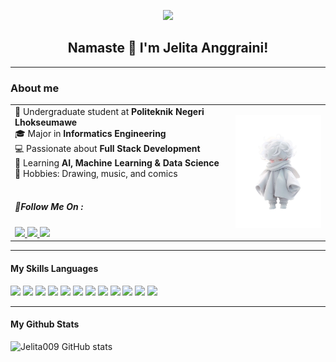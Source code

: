 <p align="center">
  <img src="https://media.giphy.com/media/pVGsAWjzvXcZW4ZBTE/giphy.gif" width="700"/>
</p>

<h2 align="center">Namaste 🙏 I'm Jelita Anggraini!</h2>

<!--
**jelita009/jelita009** is a ✨ _special_ ✨ repository because its `README.md` (this file) appears on your GitHub profile.

Here are some ideas to get you started:

- 🔭 I’m currently working on ...
- 🌱 I’m currently learning ...
- 👯 I’m looking to collaborate on ...
- 🤔 I’m looking for help with ...
- 💬 Ask me about ...
- 📫 How to reach me: ...
- 😄 Pronouns: ...
- ⚡ Fun fact: ...
-->
-----------------------------------------
### About me

<table border="0" padding="0">
  <tr>
    <td width="70%" valign="middle">
      🚀 Undergraduate student at <b>Politeknik Negeri Lhokseumawe</b><br>
      🎓 Major in <b>Informatics Engineering</b><br>
      💻 Passionate about <b>Full Stack Development</b><br>
      🤖 Learning <b>AI, Machine Learning & Data Science</b><br>
      🎨 Hobbies: Drawing, music, and comics <br> <br>
      <h5>🌟Follow Me On :</h5>
      <a href="https://www.instagram.com/jlytaa.__?igsh=MTFnMjVwZnllNHNocg=="><img src="https://img.shields.io/badge/Instagram-E4405F?style=for-the-badge&logo=instagram&logoColor=white" />
      <a href="https://wa.me/qrLFBA4YMSTYPHE1"><img src="https://img.shields.io/badge/WhatsApp-25D366?style=for-the-badge&logo=whatsapp&logoColor=white" />
    </a>
      <a href="www.linkedin.com/in/jelita-anggraini-5a05b5378"><img src="https://img.shields.io/badge/LinkedIn-0077B5?style=for-the-badge&logo=linkedin&logoColor=white" />
    </a>
    </td>
    <td width="30%" align="center" valign="middle">
      <img src="img/anime.png" width="500"/>
    </td>
  </tr>
</table>

-------------------------------------

#### My Skills Languages

<img src="https://img.shields.io/badge/HTML5-E34F26?style=for-the-badge&logo=html5&logoColor=white" /> <img src="https://img.shields.io/badge/C-00599C?style=for-the-badge&logo=c&logoColor=white" /> <img src="https://img.shields.io/badge/JavaScript-323330?style=for-the-badge&logo=javascript&logoColor=F7DF1E" /> <img src="https://img.shields.io/badge/PHP-777BB4?style=for-the-badge&logo=php&logoColor=white" /> <img src="https://img.shields.io/badge/Python-FFD43B?style=for-the-badge&logo=python&logoColor=blue" /> <img src="https://img.shields.io/badge/R-276DC3?style=for-the-badge&logo=r&logoColor=white" /> <img src="https://img.shields.io/badge/Haskell-5D4F85?style=for-the-badge&logo=haskell&logoColor=white" /> <img src="https://img.shields.io/badge/Dart-0175C2?style=for-the-badge&logo=dart&logoColor=white" /> <img src="https://img.shields.io/badge/Laragon-0E83CD?style=for-the-badge&logo=Laragon&logoColor=white" /> <img src="https://img.shields.io/badge/Laravel-FF2D20?style=for-the-badge&logo=laravel&logoColor=white" /> <img src="https://img.shields.io/badge/React-20232A?style=for-the-badge&logo=react&logoColor=61DAFB" /> <img src="https://img.shields.io/badge/Bootstrap-563D7C?style=for-the-badge&logo=bootstrap&logoColor=white" />

---------------------------------

#### My Github Stats
![Jelita009 GitHub stats](https://github-readme-stats.vercel.app/api?username=jelita009&show_icons=true&theme=cobalt)